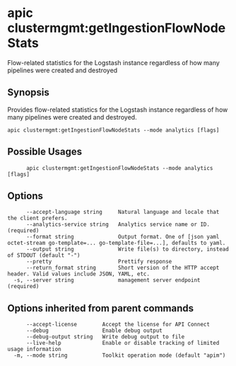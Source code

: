 # apic clustermgmt:getIngestionFlowNodeStats

Flow-related statistics for the Logstash instance regardless of how many pipelines were created and destroyed

## Synopsis

Provides flow-related statistics for the Logstash instance regardless of how many pipelines were created and destroyed.

```
apic clustermgmt:getIngestionFlowNodeStats --mode analytics [flags]
```

## Possible Usages

```
      apic clustermgmt:getIngestionFlowNodeStats --mode analytics [flags]
```

## Options

```
      --accept-language string     Natural language and locale that the client prefers.
      --analytics-service string   Analytics service name or ID. (required)
      --format string              Output format. One of [json yaml octet-stream go-template=... go-template-file=...], defaults to yaml.
      --output string              Write file(s) to directory, instead of STDOUT (default "-")
      --pretty                     Prettify response
      --return_format string       Short version of the HTTP accept header. Valid values include JSON, YAML, etc.
  -s, --server string              management server endpoint (required)
```

## Options inherited from parent commands

```
      --accept-license        Accept the license for API Connect
      --debug                 Enable debug output
      --debug-output string   Write debug output to file
      --live-help             Enable or disable tracking of limited usage information
  -m, --mode string           Toolkit operation mode (default "apim")
```
